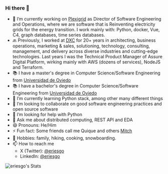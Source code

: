 ### Hi there 👋

- 🔭 I’m currently working on [Plexigrid](https://plexigrid.com) as Director of Software Engineering and Operations, where we are software that is Reinventing electricity grids for the energy transition. I work mainly with: Python, docker, Vue, C4, graph databases, time series databases.
- 🔙 Previously, I worked at [DXC](https://dxc.com) for 20+ years in architecting, business operations, marketing & sales, solutioning, technology, consulting, management, and delivery across diverse industries and cutting-edge technologies. Last years I was the Technical Product Manager of Assure Digital Platform, wirking mainly with AWS (dozens of services), NodeJS and Terraform.
- 📚 I have a master's degree in Computer Science/Software Engineering from [Universidad de Oviedo](https://uniovi.es)
- 📚 I have a bachelor's degree in Computer Science/Software Engineering from [Universidad de Oviedo](https://uniovi.es)
- 🌱 I’m currently learning Python stack, among other many different things
- 👯 I’m looking to collaborate on good software engineering practices and open source software
- 🤔 I’m looking for help with Python
- 💬 Ask me about distributed computing, REST API and EDA
- 😄 Pronouns: He/Him
- ⚡ Fun fact: Some friends call me Quique and others [Mitch](https://en.wikipedia.org/wiki/Mitch_Buchannon)
- 🤘 Hobbies: family, hiking, cooking, snowboarding.
- 📫 How to reach me
  - X (Twitter): [@eriesgo](https://x.com/eriesgo)
  - LinkedIn: [@eriesgo](https://www.linkedin.com/in/eriesgo/)

![eriesgo's Stats](https://github-readme-stats.vercel.app/api?username=eriesgo&theme=vue-dark&show_icons=true&hide_border=true&count_private=true)
